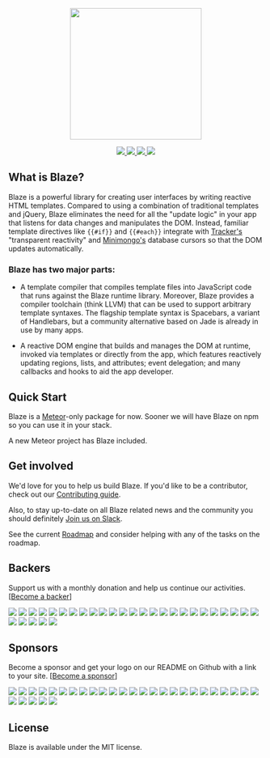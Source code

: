 <p align="center">
  <img src="https://cdn.rawgit.com/meteor/blaze/master/images/logo.svg" width="260" />
</p>
<p align="center">
  <a href="http://slack.blazejs.org" target="_blank">
  	<img src="http://slack.blazejs.org/badge.svg">
  </a>
  <a href="https://circleci.com/gh/meteor/blaze" target="_blank">
  	<img src="https://circleci.com/gh/meteor/blaze.svg?style=shield">
  </a>
  <a href="#backers">
  	<img src="https://opencollective.com/blaze/backers/badge.svg">
  </a>
  <a href="#sponsors">
  	<img src="https://opencollective.com/blaze/sponsors/badge.svg">
  </a>
</p>

## What is Blaze?

Blaze is a powerful library for creating user interfaces by writing reactive HTML templates.  Compared to using a combination of traditional templates and jQuery, Blaze eliminates the need for all the "update logic" in your app that listens for data changes and manipulates the DOM.  Instead, familiar template directives like ``{{#if}}`` and ``{{#each}}`` integrate with [Tracker's](https://github.com/meteor/meteor/tree/master/packages/tracker) "transparent reactivity" and [Minimongo's](https://meteor.com/mini-databases) database cursors so that the DOM updates automatically. 

### Blaze has two major parts:

* A template compiler that compiles template files into JavaScript code that runs against the Blaze runtime library.  Moreover, Blaze provides a compiler toolchain (think LLVM) that can be used to support arbitrary template syntaxes.  The flagship template syntax is Spacebars, a variant of Handlebars, but a community alternative based on Jade is already in use by many apps.

* A reactive DOM engine that builds and manages the DOM at runtime, invoked via templates or directly from the app, which features reactively updating regions, lists, and attributes; event delegation; and many callbacks and hooks to aid the app developer.

## Quick Start

Blaze is a [Meteor](http://meteor.com/)-only package for now. Sooner we will have Blaze on npm so you can use it in your stack.

A new Meteor project has Blaze included.

## Get involved

We'd love for you to help us build Blaze. If you'd like to be a contributor,
check out our [Contributing guide](/CONTRIBUTING.md).

Also, to stay up-to-date on all Blaze related news and the community you should
definitely [Join us on Slack](http://slack.blazejs.org).

See the current [Roadmap](https://github.com/meteor/blaze/milestones) and consider helping with any of the tasks on the roadmap.

## Backers
Support us with a monthly donation and help us continue our activities. [[Become a backer](https://opencollective.com/blaze#backer)]

<a href="https://opencollective.com/blaze/backer/0/website" target="_blank"><img src="https://opencollective.com/blaze/backer/0/avatar.svg"></a>
<a href="https://opencollective.com/blaze/backer/1/website" target="_blank"><img src="https://opencollective.com/blaze/backer/1/avatar.svg"></a>
<a href="https://opencollective.com/blaze/backer/2/website" target="_blank"><img src="https://opencollective.com/blaze/backer/2/avatar.svg"></a>
<a href="https://opencollective.com/blaze/backer/3/website" target="_blank"><img src="https://opencollective.com/blaze/backer/3/avatar.svg"></a>
<a href="https://opencollective.com/blaze/backer/4/website" target="_blank"><img src="https://opencollective.com/blaze/backer/4/avatar.svg"></a>
<a href="https://opencollective.com/blaze/backer/5/website" target="_blank"><img src="https://opencollective.com/blaze/backer/5/avatar.svg"></a>
<a href="https://opencollective.com/blaze/backer/6/website" target="_blank"><img src="https://opencollective.com/blaze/backer/6/avatar.svg"></a>
<a href="https://opencollective.com/blaze/backer/7/website" target="_blank"><img src="https://opencollective.com/blaze/backer/7/avatar.svg"></a>
<a href="https://opencollective.com/blaze/backer/8/website" target="_blank"><img src="https://opencollective.com/blaze/backer/8/avatar.svg"></a>
<a href="https://opencollective.com/blaze/backer/9/website" target="_blank"><img src="https://opencollective.com/blaze/backer/9/avatar.svg"></a>
<a href="https://opencollective.com/blaze/backer/10/website" target="_blank"><img src="https://opencollective.com/blaze/backer/10/avatar.svg"></a>
<a href="https://opencollective.com/blaze/backer/11/website" target="_blank"><img src="https://opencollective.com/blaze/backer/11/avatar.svg"></a>
<a href="https://opencollective.com/blaze/backer/12/website" target="_blank"><img src="https://opencollective.com/blaze/backer/12/avatar.svg"></a>
<a href="https://opencollective.com/blaze/backer/13/website" target="_blank"><img src="https://opencollective.com/blaze/backer/13/avatar.svg"></a>
<a href="https://opencollective.com/blaze/backer/14/website" target="_blank"><img src="https://opencollective.com/blaze/backer/14/avatar.svg"></a>
<a href="https://opencollective.com/blaze/backer/15/website" target="_blank"><img src="https://opencollective.com/blaze/backer/15/avatar.svg"></a>
<a href="https://opencollective.com/blaze/backer/16/website" target="_blank"><img src="https://opencollective.com/blaze/backer/16/avatar.svg"></a>
<a href="https://opencollective.com/blaze/backer/17/website" target="_blank"><img src="https://opencollective.com/blaze/backer/17/avatar.svg"></a>
<a href="https://opencollective.com/blaze/backer/18/website" target="_blank"><img src="https://opencollective.com/blaze/backer/18/avatar.svg"></a>
<a href="https://opencollective.com/blaze/backer/19/website" target="_blank"><img src="https://opencollective.com/blaze/backer/19/avatar.svg"></a>
<a href="https://opencollective.com/blaze/backer/20/website" target="_blank"><img src="https://opencollective.com/blaze/backer/20/avatar.svg"></a>
<a href="https://opencollective.com/blaze/backer/21/website" target="_blank"><img src="https://opencollective.com/blaze/backer/21/avatar.svg"></a>
<a href="https://opencollective.com/blaze/backer/22/website" target="_blank"><img src="https://opencollective.com/blaze/backer/22/avatar.svg"></a>
<a href="https://opencollective.com/blaze/backer/23/website" target="_blank"><img src="https://opencollective.com/blaze/backer/23/avatar.svg"></a>
<a href="https://opencollective.com/blaze/backer/24/website" target="_blank"><img src="https://opencollective.com/blaze/backer/24/avatar.svg"></a>
<a href="https://opencollective.com/blaze/backer/25/website" target="_blank"><img src="https://opencollective.com/blaze/backer/25/avatar.svg"></a>
<a href="https://opencollective.com/blaze/backer/26/website" target="_blank"><img src="https://opencollective.com/blaze/backer/26/avatar.svg"></a>
<a href="https://opencollective.com/blaze/backer/27/website" target="_blank"><img src="https://opencollective.com/blaze/backer/27/avatar.svg"></a>
<a href="https://opencollective.com/blaze/backer/28/website" target="_blank"><img src="https://opencollective.com/blaze/backer/28/avatar.svg"></a>
<a href="https://opencollective.com/blaze/backer/29/website" target="_blank"><img src="https://opencollective.com/blaze/backer/29/avatar.svg"></a>


## Sponsors
Become a sponsor and get your logo on our README on Github with a link to your site. [[Become a sponsor](https://opencollective.com/blaze#sponsor)]

<a href="https://opencollective.com/blaze/sponsor/0/website" target="_blank"><img src="https://opencollective.com/blaze/sponsor/0/avatar.svg"></a>
<a href="https://opencollective.com/blaze/sponsor/1/website" target="_blank"><img src="https://opencollective.com/blaze/sponsor/1/avatar.svg"></a>
<a href="https://opencollective.com/blaze/sponsor/2/website" target="_blank"><img src="https://opencollective.com/blaze/sponsor/2/avatar.svg"></a>
<a href="https://opencollective.com/blaze/sponsor/3/website" target="_blank"><img src="https://opencollective.com/blaze/sponsor/3/avatar.svg"></a>
<a href="https://opencollective.com/blaze/sponsor/4/website" target="_blank"><img src="https://opencollective.com/blaze/sponsor/4/avatar.svg"></a>
<a href="https://opencollective.com/blaze/sponsor/5/website" target="_blank"><img src="https://opencollective.com/blaze/sponsor/5/avatar.svg"></a>
<a href="https://opencollective.com/blaze/sponsor/6/website" target="_blank"><img src="https://opencollective.com/blaze/sponsor/6/avatar.svg"></a>
<a href="https://opencollective.com/blaze/sponsor/7/website" target="_blank"><img src="https://opencollective.com/blaze/sponsor/7/avatar.svg"></a>
<a href="https://opencollective.com/blaze/sponsor/8/website" target="_blank"><img src="https://opencollective.com/blaze/sponsor/8/avatar.svg"></a>
<a href="https://opencollective.com/blaze/sponsor/9/website" target="_blank"><img src="https://opencollective.com/blaze/sponsor/9/avatar.svg"></a>
<a href="https://opencollective.com/blaze/sponsor/10/website" target="_blank"><img src="https://opencollective.com/blaze/sponsor/10/avatar.svg"></a>
<a href="https://opencollective.com/blaze/sponsor/11/website" target="_blank"><img src="https://opencollective.com/blaze/sponsor/11/avatar.svg"></a>
<a href="https://opencollective.com/blaze/sponsor/12/website" target="_blank"><img src="https://opencollective.com/blaze/sponsor/12/avatar.svg"></a>
<a href="https://opencollective.com/blaze/sponsor/13/website" target="_blank"><img src="https://opencollective.com/blaze/sponsor/13/avatar.svg"></a>
<a href="https://opencollective.com/blaze/sponsor/14/website" target="_blank"><img src="https://opencollective.com/blaze/sponsor/14/avatar.svg"></a>
<a href="https://opencollective.com/blaze/sponsor/15/website" target="_blank"><img src="https://opencollective.com/blaze/sponsor/15/avatar.svg"></a>
<a href="https://opencollective.com/blaze/sponsor/16/website" target="_blank"><img src="https://opencollective.com/blaze/sponsor/16/avatar.svg"></a>
<a href="https://opencollective.com/blaze/sponsor/17/website" target="_blank"><img src="https://opencollective.com/blaze/sponsor/17/avatar.svg"></a>
<a href="https://opencollective.com/blaze/sponsor/18/website" target="_blank"><img src="https://opencollective.com/blaze/sponsor/18/avatar.svg"></a>
<a href="https://opencollective.com/blaze/sponsor/19/website" target="_blank"><img src="https://opencollective.com/blaze/sponsor/19/avatar.svg"></a>
<a href="https://opencollective.com/blaze/sponsor/20/website" target="_blank"><img src="https://opencollective.com/blaze/sponsor/20/avatar.svg"></a>
<a href="https://opencollective.com/blaze/sponsor/21/website" target="_blank"><img src="https://opencollective.com/blaze/sponsor/21/avatar.svg"></a>
<a href="https://opencollective.com/blaze/sponsor/22/website" target="_blank"><img src="https://opencollective.com/blaze/sponsor/22/avatar.svg"></a>
<a href="https://opencollective.com/blaze/sponsor/23/website" target="_blank"><img src="https://opencollective.com/blaze/sponsor/23/avatar.svg"></a>
<a href="https://opencollective.com/blaze/sponsor/24/website" target="_blank"><img src="https://opencollective.com/blaze/sponsor/24/avatar.svg"></a>
<a href="https://opencollective.com/blaze/sponsor/25/website" target="_blank"><img src="https://opencollective.com/blaze/sponsor/25/avatar.svg"></a>
<a href="https://opencollective.com/blaze/sponsor/26/website" target="_blank"><img src="https://opencollective.com/blaze/sponsor/26/avatar.svg"></a>
<a href="https://opencollective.com/blaze/sponsor/27/website" target="_blank"><img src="https://opencollective.com/blaze/sponsor/27/avatar.svg"></a>
<a href="https://opencollective.com/blaze/sponsor/28/website" target="_blank"><img src="https://opencollective.com/blaze/sponsor/28/avatar.svg"></a>
<a href="https://opencollective.com/blaze/sponsor/29/website" target="_blank"><img src="https://opencollective.com/blaze/sponsor/29/avatar.svg"></a>

## License

Blaze is available under the MIT license.
